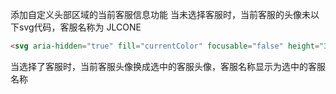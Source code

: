 添加自定义头部区域的当前客服信息功能
当未选择客服时，当前客服的头像未以下svg代码，客服名称为 JLCONE
```html
<svg aria-hidden="true" fill="currentColor" focusable="false" height="36" width="36"><use xlink:href="#icon-Avatar_icon"></use></svg>
```
当选择了客服时，当前客服头像换成选中的客服头像，客服名称显示为选中的客服名称